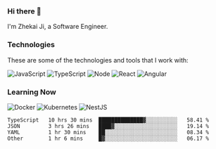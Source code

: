 ### Hi there 👋
I'm Zhekai Ji, a Software Engineer.

### Technologies
These are some of the technologies and tools that I work with:

![JavaScript](https://img.shields.io/badge/JavaScript-323330.svg?logo=javascript&logoColor=F7DF1E) 
![TypeScript](https://img.shields.io/badge/TypeScript-007ACC.svg?logo=typescript&logoColor=white) 
![Node](https://img.shields.io/badge/Node.js-43853D.svg?logo=node.js&logoColor=white)
![React](https://img.shields.io/badge/React-20232a.svg?logo=react&logoColor=61DAFB) 
![Angular](https://img.shields.io/badge/Angular-E23237.svg?logo=angularjs&logoColor=white)

### Learning Now
![Docker](https://img.shields.io/badge/Docker-2496ED?logo=docker&logoColor=white)
![Kubernetes](https://img.shields.io/badge/Kubernetes-326CE5.svg?logo=Kubernetes&logoColor=white)
![NestJS](https://img.shields.io/badge/NestJS-E0234E?logo=nestjs&logoColor=white)

<!--START_SECTION:waka-->

```text
TypeScript   10 hrs 30 mins  ██████████████▓░░░░░░░░░░   58.41 %
JSON         3 hrs 26 mins   ████▓░░░░░░░░░░░░░░░░░░░░   19.14 %
YAML         1 hr 30 mins    ██░░░░░░░░░░░░░░░░░░░░░░░   08.34 %
Other        1 hr 6 mins     █▓░░░░░░░░░░░░░░░░░░░░░░░   06.17 %
```

<!--END_SECTION:waka-->
